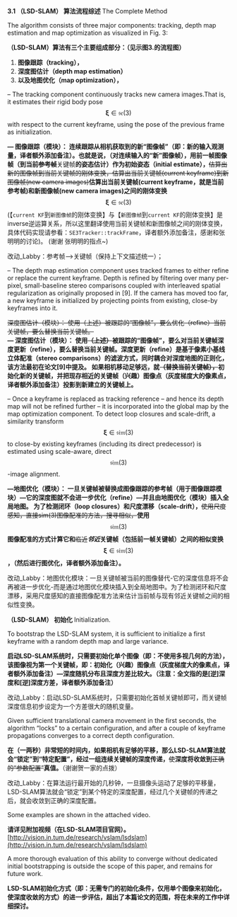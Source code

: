 **3.1 （LSD-SLAM） 算法流程综述** The Complete Method

The algorithm consists of three major components: tracking, depth map estimation and map optimization as visualized in Fig. 3:

**（LSD-SLAM）算法有三个主要组成部分：（见示图3.的流程图）**

1. **图像跟踪（tracking），**
2. **深度图估计（depth map estimation）**
3. **以及地图优化（map optimization），**

– The tracking component continuously tracks new camera images.That is, it estimates their rigid body pose $$\mathbf{\xi} \in \mathfrak{se}(3)$$ with respect to the current keyframe, using the pose of the previous frame as initialization.

**— 图像跟踪（模块）： 连续跟踪从相机获取到的新“图像帧”（即：新的输入观测量，译者额外添加备注）。也就是说，（对连续输入的“新”图像帧），用前一帧图像帧（到当前**~~**参考帧**~~关键帧**的姿态估计）作为初始姿态（initial estimate），**~~估算出新的图像帧到当前关键帧的刚体变换，估算出当前关键帧\(current keyframe\)到新图像帧\(new camera images\)~~**估算出当前关键帧\(current keyframe，就是当前参考帧\)和新图像帧\(new camera images\)之间的刚体变换** $$\mathbf{\xi} \in \mathfrak{se}(3)$$ \(【`current KF`到`新图像帧`的刚体变换】与【`新图像帧`到`current KF`的刚体变换】是inverse逆运算关系，所以这里翻译使用当前关键帧和新图像帧之间的刚体变换，具体代码实现请参看：`SE3Tracker::trackFrame`，译者额外添加备注，感谢和张明明的讨论\)。 \(谢谢 张明明的指点~\)

改动\_Labby：参考帧——&gt;关键帧（保持上下文描述统一）；

– The depth map estimation component uses tracked frames to either refine or replace the current keyframe. Depth is refined by filtering over many per-pixel, small-baseline stereo comparisons coupled with interleaved spatial regularization as originally proposed in \[9\]. If the camera has moved too far, a new keyframe is initialized by projecting points from existing, close-by keyframes into it.

~~深度图估计（模块）： 使用（上述）被跟踪的“图像帧”，要么优化（refine）当前关键帧，要么替换当前关键帧。~~  
**— 深度图估计（模块）： 使用**~~**（上述）**~~**被跟踪的“图像帧”，要么对当前关键帧深度更新（refine），要么替换当前关键帧。深度更新（refine）是基于像素小基线立体配准（stereo comparisons）的滤波方式，同时耦合对深度地图的正则化，该方法最初在论文\[9\]中提及。 如果相机移动足够远，就**~~**（替换当前关键帧），**~~**初始化新的关键帧，并把现存相近的关键帧（兴趣）图像点（灰度梯度大的像素点，译者额外添加备注）投影到新建立的关键帧上。**

– Once a keyframe is replaced as tracking reference – and hence its depth map will not be refined further – it is incorporated into the global map by the map optimization component. To detect loop closures and scale-drift, a similarity transform $$\mathbf{\xi} \in \mathfrak{sim}(3)$$ to close-by existing keyframes \(including its direct predecessor\) is estimated using scale-aware, direct $$\mathfrak{sim}(3)$$-image alignment.

**—地图优化（模块）： 一旦关键帧被替换成图像跟踪的参考帧（用于图像跟踪模块）—它的深度图就不会进一步优化（refine）—并且由地图优化（模块）插入全局地图。  为了检测闭环（loop closures）和尺度漂移（scale-drift），**~~使用尺度感知，直接sim\(3\)图像配准的方法，搜寻相似，~~**使用** $$\mathfrak{sim}(3)$$ **图像配准的方式计算它和**~~临近~~_**邻近**_**关键帧（包括前一帧关键帧）之间的相似变换** $$\mathbf{\xi} \in \mathfrak{sim}(3)$$ **，（然后进行图优化，译者额外添加备注）。**

改动\_Labby：地图优化模块：一旦关键帧被当前的图像替代-它的深度信息将不会再被进一步优化-而是通过地图优化模块插入到全局地图中。为了检测闭环和尺度漂移，采用尺度感知的直接图像配准方法来估计当前帧与现有邻近关键帧之间的相似性变换。

**（LSD-SLAM） 初始化** Initialization.

To bootstrap the LSD-SLAM system, it is sufficient to initialize a first keyframe with a random depth map and large variance.

**启动LSD-SLAM系统时，只需要初始化单个图像（即：不使用多视几何的方法），该图像视为第一个关键帧，即：初始化（兴趣）图像点（灰度梯度大的像素点，译者额外添加备注）—深度随机分布且深度方差比较大。（注意：全文指的是\[逆\]深度和\[逆\]深度方差，译者额外添加备注）**

改动\_Labby：启动LSD-SLAM系统时，只需要初始化首帧关键帧即可，而关键帧深度信息初步设定为一个方差很大的随机变量。

Given sufficient translational camera movement in the first seconds, the algorithm “locks” to a certain configuration, and after a couple of keyframe propagations converges to a correct depth configuration.

**在（一两秒）非常短的时间内，如果相机有足够的平移，那么LSD-SLAM算法就会“锁定”到“特定配置”，经过一组连续关键帧的深度传递，**~~使~~**深度将收敛到**~~正确的“参数配置”~~**真值。**（谢谢贺一家的点拨）

改动\_Labby：在算法运行最开始的几秒钟，一旦摄像头运动了足够的平移量，LSD-SLAM算法就会“锁定”到某个特定的深度配置，经过几个关键帧的传递之后，就会收敛到正确的深度配置。

Some examples are shown in the attached video.

**请详见附加视频（在LSD-SLAM项目官网）。**  
[http://vision.in.tum.de/research/vslam/lsdslam](http://vision.in.tum.de/research/vslam/lsdslam)

A more thorough evaluation of this ability to converge without dedicated initial bootstrapping is outside the scope of this paper, and remains for future work.

**LSD-SLAM初始化方式（即：无需专门的初始化条件，仅用单个图像来初始化，使深度收敛的方式）的进一步评估，超出了本篇论文的范围，将在未来的工作中详细探讨。**

